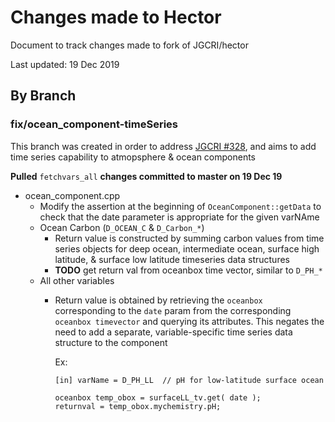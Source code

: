 # Changes made to Hector

Document to track changes made to fork of JGCRI/hector

Last updated: 19 Dec 2019

## By Branch

### fix/ocean_component-timeSeries

This branch was created in order to address [JGCRI #328](https://github.com/JGCRI/hector/issues/328), and aims to add time series capability to atmopsphere & ocean components

**Pulled** `fetchvars_all` **changes committed to master on 19 Dec 19**

  * ocean_component.cpp
    * Modify the assertion at the beginning of `OceanComponent::getData` to check that the date parameter is appropriate for the given varNAme
    * Ocean Carbon (`D_OCEAN_C` & `D_Carbon_*`)
      * Return value is constructed by summing carbon values from time series objects for deep ocean, intermediate ocean, surface high latitude, & surface low latitude timeseries data structures
      * **TODO** get return val from oceanbox time vector, similar to `D_PH_*`
    * All other variables
      * Return value is obtained by retrieving the `oceanbox` corresponding to the `date` param from the corresponding `oceanbox timevector` and querying its attributes. This negates the need to add a separate, variable-specific time series data structure to the component
        
          Ex: 
          ```
          [in] varName = D_PH_LL  // pH for low-latitude surface ocean
        
          oceanbox temp_obox = surfaceLL_tv.get( date );
          returnval = temp_obox.mychemistry.pH;
          ```
          
